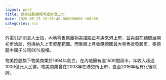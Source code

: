 ```yaml
---
layout: post
title: 物美控股據報考慮來港上市
date: 2020-05-25 15:33:48.000000000 +08:00
categories: rss
---
```


外電引述消息人士指，內地零售集團物美控股正考慮來港上市，並與潛在顧問展開初步洽談，包括納入上市資產範圍。而集團上月收購德國最大零售批發超市，麥德龍中國子公司80%股權。

物美控股旗下物美商業於1994年創立，在內地擁有逾1500間超市，年收入超過1000億元人民幣。物美商業曾在2003年在港交所上市，直至2016年私有化後除牌。
